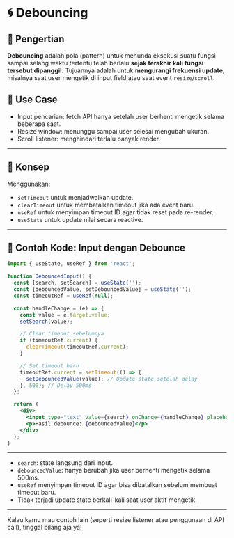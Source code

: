 # 🌀 Debouncing

## 📌 Pengertian

**Debouncing** adalah pola (pattern) untuk menunda eksekusi suatu fungsi sampai selang waktu tertentu telah berlalu **sejak terakhir kali fungsi tersebut dipanggil**. Tujuannya adalah untuk **mengurangi frekuensi update**, misalnya saat user mengetik di input field atau saat event `resize`/`scroll`.

## 📘 Use Case

- Input pencarian: fetch API hanya setelah user berhenti mengetik selama beberapa saat.
- Resize window: menunggu sampai user selesai mengubah ukuran.
- Scroll listener: menghindari terlalu banyak render.

---

## 🎯 Konsep

Menggunakan:

- `setTimeout` untuk menjadwalkan update.
- `clearTimeout` untuk membatalkan timeout jika ada event baru.
- `useRef` untuk menyimpan timeout ID agar tidak reset pada re-render.
- `useState` untuk update nilai secara reactive.

---

## 📄 Contoh Kode: Input dengan Debounce

```jsx
import { useState, useRef } from 'react';

function DebouncedInput() {
  const [search, setSearch] = useState('');
  const [debouncedValue, setDebouncedValue] = useState('');
  const timeoutRef = useRef(null);

  const handleChange = (e) => {
    const value = e.target.value;
    setSearch(value);

    // Clear timeout sebelumnya
    if (timeoutRef.current) {
      clearTimeout(timeoutRef.current);
    }

    // Set timeout baru
    timeoutRef.current = setTimeout(() => {
      setDebouncedValue(value); // Update state setelah delay
    }, 500); // Delay 500ms
  };

  return (
    <div>
      <input type="text" value={search} onChange={handleChange} placeholder="Ketik sesuatu..." />
      <p>Hasil debounce: {debouncedValue}</p>
    </div>
  );
}
```

---

- `search`: state langsung dari input.
- `debouncedValue`: hanya berubah jika user berhenti mengetik selama 500ms.
- `useRef` menyimpan timeout ID agar bisa dibatalkan sebelum membuat timeout baru.
- Tidak terjadi update state berkali-kali saat user aktif mengetik.

---

Kalau kamu mau contoh lain (seperti resize listener atau penggunaan di API call), tinggal bilang aja ya!
